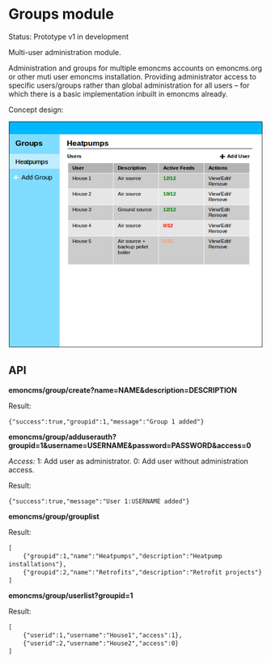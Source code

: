 # Groups module

Status: Prototype v1 in development

Multi-user administration module.

Administration and groups for multiple emoncms accounts on emoncms.org or other muti user emoncms installation. Providing administrator access to specific users/groups rather than global administration for all users – for which there is a basic implementation inbuilt in emoncms already.

Concept design:

![groups1.png](files/groups1.png)

## API

**emoncms/group/create?name=NAME&description=DESCRIPTION**

Result:

    {"success":true,"groupid":1,"message":"Group 1 added"}
    
**emoncms/group/adduserauth?groupid=1&username=USERNAME&password=PASSWORD&access=0**

*Access:* 1: Add user as administrator. 0: Add user without administration access.

Result:

    {"success":true,"message":"User 1:USERNAME added"}

**emoncms/group/grouplist**

Result:

    [
        {"groupid":1,"name":"Heatpumps","description":"Heatpump installations"},
        {"groupid":2,"name":"Retrofits","description":"Retrofit projects"}
    ]
    
**emoncms/group/userlist?groupid=1**

Result:

    [
        {"userid":1,"username":"House1","access":1},
        {"userid":2,"username":"House2","access":0}
    ]
